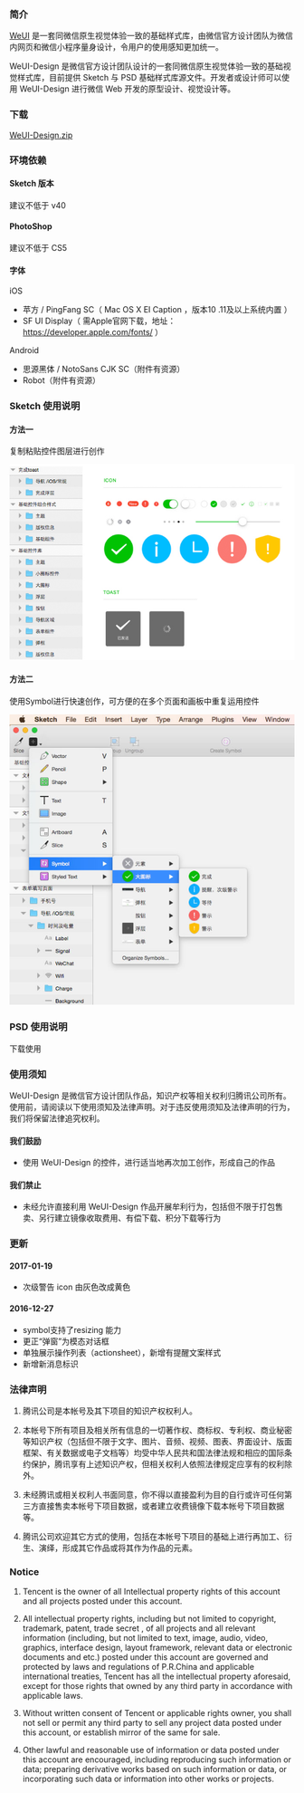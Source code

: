 ### 简介

[WeUI](https://github.com/weui/weui) 是一套同微信原生视觉体验一致的基础样式库，由微信官方设计团队为微信内网页和微信小程序量身设计，令用户的使用感知更加统一。

WeUI-Design 是微信官方设计团队设计的一套同微信原生视觉体验一致的基础视觉样式库，目前提供 Sketch 与 PSD 基础样式库源文件。开发者或设计师可以使用 WeUI-Design 进行微信 Web 开发的原型设计、视觉设计等。

### 下载
[WeUI-Design.zip](https://github.com/weui/WeUI-Design/archive/master.zip)

### 环境依赖

#### Sketch 版本

建议不低于 v40

#### PhotoShop

建议不低于 CS5

#### 字体

iOS

- 苹方 / PingFang SC（ Mac OS X EI Caption ，版本10 .11及以上系统内置 ）
- SF UI Display（ 需Apple官网下载，地址：https://developer.apple.com/fonts/ ）

Android

- 思源黑体 / NotoSans CJK SC（附件有资源）
- Robot（附件有资源）

### Sketch 使用说明

#### 方法一

复制粘贴控件图层进行创作

![usage1](./images/usage1.jpg)

#### 方法二

使用Symbol进行快速创作，可方便的在多个页面和画板中重复运用控件

![usage2](./images/usage2.jpg)

### PSD 使用说明

下载使用

### 使用须知

WeUI-Design 是微信官方设计团队作品，知识产权等相关权利归腾讯公司所有。使用前，请阅读以下使用须知及法律声明。对于违反使用须知及法律声明的行为，我们将保留法律追究权利。

#### 我们鼓励
- 使用 WeUI-Design 的控件，进行适当地再次加工创作，形成自己的作品

#### 我们禁止
- 未经允许直接利用 WeUI-Design 作品开展牟利行为，包括但不限于打包售卖、另行建立镜像收取费用、有偿下载、积分下载等行为

### 更新

#### 2017-01-19

- 次级警告 icon 由灰色改成黄色

#### 2016-12-27

- symbol支持了resizing 能力
- 更正“弹窗”为模态对话框
- 单独展示操作列表（actionsheet），新增有提醒文案样式
- 新增新消息标识

### 法律声明

1. 腾讯公司是本帐号及其下项目的知识产权权利人。

2. 本帐号下所有项目及相关所有信息的一切著作权、商标权、专利权、商业秘密等知识产权（包括但不限于文字、图片、音频、视频、图表、界面设计、版面框架、有关数据或电子文档等）均受中华人民共和国法律法规和相应的国际条约保护，腾讯享有上述知识产权，但相关权利人依照法律规定应享有的权利除外。

3. 未经腾讯或相关权利人书面同意，你不得以直接盈利为目的自行或许可任何第三方直接售卖本帐号下项目数据，或者建立收费镜像下载本帐号下项目数据等。

4. 腾讯公司欢迎其它方式的使用，包括在本帐号下项目的基础上进行再加工、衍生、演绎，形成其它作品或将其作为作品的元素。

### Notice

1. Tencent is the owner of all Intellectual property rights of this account and all projects posted under this account.

2. All intellectual property rights, including but not limited to copyright, trademark, patent, trade secret , of all projects and all relevant information (including, but not limited to text, image, audio, video, graphics, interface design, layout framework, relevant data or electronic documents and etc.) posted under this account are governed and protected by laws and regulations of P.R.China and applicable international treaties, Tencent has all the intellectual property aforesaid, except for those rights that owned by any third party in accordance with applicable laws.

3. Without written consent of Tencent or applicable rights owner, you shall not sell or permit any third party to sell any project data posted under this account, or establish mirror of the same for sale.

4. Other lawful and reasonable use of information or data posted under this account are encouraged, including reproducing such information or data; preparing derivative works based on such information or data, or incorporating such data or information into other works or projects.
